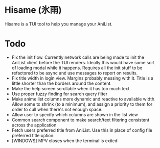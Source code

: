 # Hisame (氷雨)

Hisame is a TUI tool to help you manage your AniList.

# Todo

- Fix the init flow.  Currently network calls are being made to init the AniList client before the TUI renders.  Ideally this would have some sort of loading modal while it happens.  Requires all the init stuff to be refactored to be async and use messages to report on results.
- Fix title width in login view.  Margins probably messing with it.  Title is a little shorter than the borders around the content.
- Make the help screen scrollable when it has too much text
- Use proper fuzzy finding for search query filter
- Make anime list columns more dynamic and reactive to available width.  Allow some to shrink (to a minimum), and assign a priority to them for order to cull when there's not enough space.
- Allow user to specify which columns are shown in the list view
- Common search component to make search/text filtering consistent across the application
- Fetch users preferred title from AniList.  Use this in place of config file preferred title option
- [WINDOWS] MPV closes when the terminal is exited